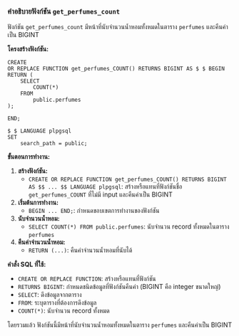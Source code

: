 ### คำอธิบายฟังก์ชัน `get_perfumes_count`

ฟังก์ชัน `get_perfumes_count` มีหน้าที่นับจำนวนน้ำหอมทั้งหมดในตาราง `perfumes` และคืนค่าเป็น BIGINT

**โครงสร้างฟังก์ชัน:**

```tsql
CREATE
OR REPLACE FUNCTION get_perfumes_COUNT() RETURNS BIGINT AS $ $ BEGIN RETURN (
    SELECT
        COUNT(*)
    FROM
        public.perfumes
);

END;

$ $ LANGUAGE plpgsql
SET
    search_path = public;
```

**ขั้นตอนการทำงาน:**

1. **สร้างฟังก์ชัน:**
    * `CREATE OR REPLACE FUNCTION get_perfumes_COUNT() RETURNS BIGINT AS $$ ... $$ LANGUAGE plpgsql`: สร้างหรือแทนที่ฟังก์ชันชื่อ `get_perfumes_COUNT` ที่ไม่มี input และคืนค่าเป็น BIGINT
2. **เริ่มต้นการทำงาน:**
    * `BEGIN ... END;`: กำหนดขอบเขตการทำงานของฟังก์ชัน
3. **นับจำนวนน้ำหอม:**
    * `SELECT COUNT(*) FROM public.perfumes`: นับจำนวน record ทั้งหมดในตาราง `perfumes`
4. **คืนค่าจำนวนน้ำหอม:**
    * `RETURN (...)`: คืนค่าจำนวนน้ำหอมที่นับได้

**คำสั่ง SQL ที่ใช้:**

* `CREATE OR REPLACE FUNCTION`: สร้างหรือแทนที่ฟังก์ชัน
* `RETURNS BIGINT`: กำหนดชนิดข้อมูลที่ฟังก์ชันคืนค่า (BIGINT คือ integer ขนาดใหญ่)
* `SELECT`: ดึงข้อมูลจากตาราง
* `FROM`: ระบุตารางที่ต้องการดึงข้อมูล
* `COUNT(*)`: นับจำนวน record ทั้งหมด

โดยรวมแล้ว ฟังก์ชันนี้มีหน้าที่นับจำนวนน้ำหอมทั้งหมดในตาราง `perfumes` และคืนค่าเป็น BIGINT
